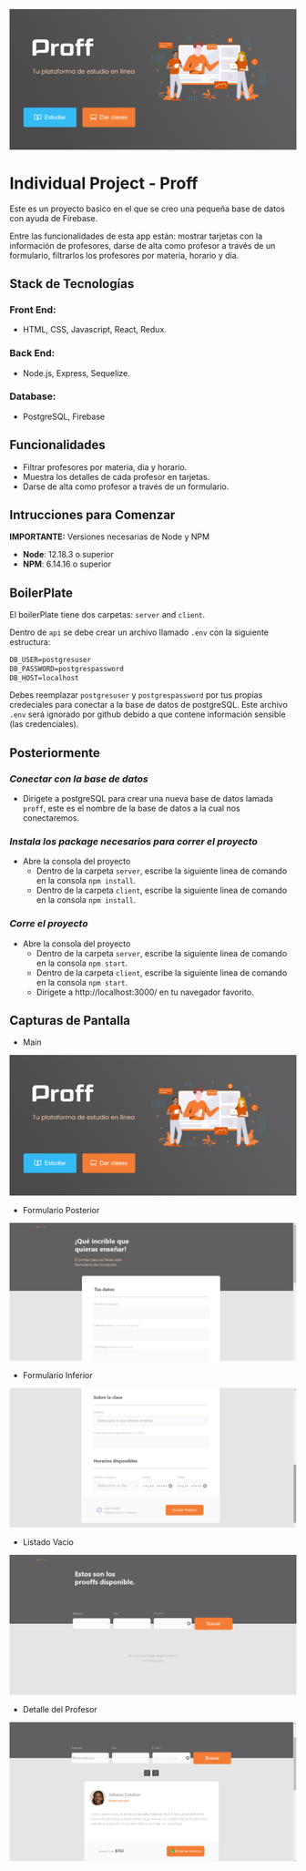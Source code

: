 ![Logo](https://raw.githubusercontent.com/Caarlos94/Proff/master/client/src/img/home.png)

# Individual Project - Proff

Este es un proyecto basico en el que se creo una pequeña base de datos con ayuda de Firebase.

Entre las funcionalidades de esta app están: mostrar tarjetas con la información de profesores, darse de alta como profesor a través de un formulario, 
filtrarlos los profesores por materia, horario y día.

## Stack de Tecnologías

### Front End:
- HTML, CSS, Javascript, React, Redux.

### Back End:
- Node.js, Express, Sequelize.

### Database:
- PostgreSQL, Firebase

## Funcionalidades

- Filtrar profesores por materia, dia y horario.
- Muestra los detalles de cada profesor en tarjetas.
- Darse de alta como profesor a través de un formulario.

## **Intrucciones para Comenzar** 

__IMPORTANTE:__ Versiones necesarias de Node y NPM 

 * __Node__: 12.18.3 o superior
 * __NPM__: 6.14.16 o superior
 
## BoilerPlate

El boilerPlate tiene dos carpetas: `server` and `client`.

Dentro de `api` se debe crear un archivo llamado `.env` con la siguiente estructura: 
```
DB_USER=postgresuser
DB_PASSWORD=postgrespassword
DB_HOST=localhost
```
Debes reemplazar `postgresuser` y `postgrespassword` por tus propias credeciales para conectar a la base de datos de postgreSQL. Este archivo `.env` será ignorado por github debido a que contene información sensible (las credenciales).

## Posteriormente
### _Conectar con la base de datos_

 - Dirigete a postgreSQL para crear una nueva base de datos lamada `proff`, este es el nombre de la base de datos a la cual nos conectaremos.

### _Instala los package necesarios para correr el proyecto_

- Abre la consola del proyecto
    + Dentro de la carpeta `server`, escribe la siguiente linea de comando en la consola `npm install`.
    + Dentro de la carpeta `client`, escribe la siguiente linea de comando en la consola `npm install`.

### _Corre el proyecto_

- Abre la consola del proyecto
    + Dentro de la carpeta `server`, escribe la siguiente linea de comando en la consola `npm start`.
    +  Dentro de la carpeta `client`, escribe la siguiente linea de comando en la consola `npm start`.
    +  Dirigete a  http://localhost:3000/ en tu navegador favorito. 

## Capturas de Pantalla

- Main

![main](https://raw.githubusercontent.com/Caarlos94/Proff/master/client/src/img/home.png)

- Formulario Posterior

![form](https://raw.githubusercontent.com/Caarlos94/Proff/master/client/src/img/form1.png)

- Formulario Inferior

![form](https://raw.githubusercontent.com/Caarlos94/Proff/master/client/src/img/form2.png)

- Listado Vacio

![listado](https://raw.githubusercontent.com/Caarlos94/Proff/master/client/src/img/listadoVacio.png)

- Detalle del Profesor

![detalle](https://raw.githubusercontent.com/Caarlos94/Proff/master/client/src/img/cards.png)

